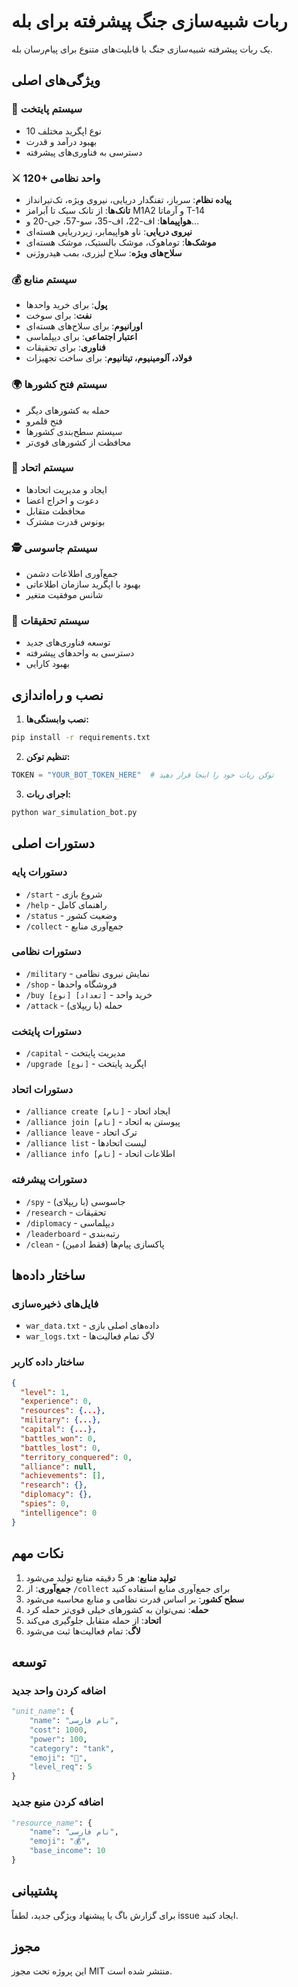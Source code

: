 # ربات شبیه‌سازی جنگ پیشرفته برای بله

یک ربات پیشرفته شبیه‌سازی جنگ با قابلیت‌های متنوع برای پیام‌رسان بله.

## ویژگی‌های اصلی

### 🏰 سیستم پایتخت
- 10 نوع اپگرید مختلف
- بهبود درآمد و قدرت
- دسترسی به فناوری‌های پیشرفته

### ⚔️ 120+ واحد نظامی
- **پیاده نظام**: سرباز، تفنگدار دریایی، نیروی ویژه، تک‌تیرانداز
- **تانک‌ها**: از تانک سبک تا آبرامز M1A2 و آرماتا T-14
- **هواپیماها**: اف-22، اف-35، سو-57، جی-20 و...
- **نیروی دریایی**: ناو هواپیمابر، زیردریایی هسته‌ای
- **موشک‌ها**: توماهوک، موشک بالستیک، موشک هسته‌ای
- **سلاح‌های ویژه**: سلاح لیزری، بمب هیدروژنی

### 💰 سیستم منابع
- **پول**: برای خرید واحدها
- **نفت**: برای سوخت
- **اورانیوم**: برای سلاح‌های هسته‌ای
- **اعتبار اجتماعی**: برای دیپلماسی
- **فناوری**: برای تحقیقات
- **فولاد، آلومینیوم، تیتانیوم**: برای ساخت تجهیزات

### 🌍 سیستم فتح کشورها
- حمله به کشورهای دیگر
- فتح قلمرو
- سیستم سطح‌بندی کشورها
- محافظت از کشورهای قوی‌تر

### 🤝 سیستم اتحاد
- ایجاد و مدیریت اتحادها
- دعوت و اخراج اعضا
- محافظت متقابل
- بونوس قدرت مشترک

### 🕵️ سیستم جاسوسی
- جمع‌آوری اطلاعات دشمن
- بهبود با اپگرید سازمان اطلاعاتی
- شانس موفقیت متغیر

### 🔬 سیستم تحقیقات
- توسعه فناوری‌های جدید
- دسترسی به واحدهای پیشرفته
- بهبود کارایی

## نصب و راه‌اندازی

1. **نصب وابستگی‌ها:**
```bash
pip install -r requirements.txt
```

2. **تنظیم توکن:**
```python
TOKEN = "YOUR_BOT_TOKEN_HERE"  # توکن ربات خود را اینجا قرار دهید
```

3. **اجرای ربات:**
```bash
python war_simulation_bot.py
```

## دستورات اصلی

### دستورات پایه
- `/start` - شروع بازی
- `/help` - راهنمای کامل
- `/status` - وضعیت کشور
- `/collect` - جمع‌آوری منابع

### دستورات نظامی
- `/military` - نمایش نیروی نظامی
- `/shop` - فروشگاه واحدها
- `/buy [نوع] [تعداد]` - خرید واحد
- `/attack` - حمله (با ریپلای)

### دستورات پایتخت
- `/capital` - مدیریت پایتخت
- `/upgrade [نوع]` - اپگرید پایتخت

### دستورات اتحاد
- `/alliance create [نام]` - ایجاد اتحاد
- `/alliance join [نام]` - پیوستن به اتحاد
- `/alliance leave` - ترک اتحاد
- `/alliance list` - لیست اتحادها
- `/alliance info [نام]` - اطلاعات اتحاد

### دستورات پیشرفته
- `/spy` - جاسوسی (با ریپلای)
- `/research` - تحقیقات
- `/diplomacy` - دیپلماسی
- `/leaderboard` - رتبه‌بندی
- `/clean` - پاکسازی پیام‌ها (فقط ادمین)

## ساختار داده‌ها

### فایل‌های ذخیره‌سازی
- `war_data.txt` - داده‌های اصلی بازی
- `war_logs.txt` - لاگ تمام فعالیت‌ها

### ساختار داده کاربر
```json
{
  "level": 1,
  "experience": 0,
  "resources": {...},
  "military": {...},
  "capital": {...},
  "battles_won": 0,
  "battles_lost": 0,
  "territory_conquered": 0,
  "alliance": null,
  "achievements": [],
  "research": {},
  "diplomacy": {},
  "spies": 0,
  "intelligence": 0
}
```

## نکات مهم

1. **تولید منابع**: هر 5 دقیقه منابع تولید می‌شود
2. **جمع‌آوری**: از `/collect` برای جمع‌آوری منابع استفاده کنید
3. **سطح کشور**: بر اساس قدرت نظامی و منابع محاسبه می‌شود
4. **حمله**: نمی‌توان به کشورهای خیلی قوی‌تر حمله کرد
5. **اتحاد**: از حمله متقابل جلوگیری می‌کند
6. **لاگ**: تمام فعالیت‌ها ثبت می‌شود

## توسعه

### اضافه کردن واحد جدید
```python
"unit_name": {
    "name": "نام فارسی",
    "cost": 1000,
    "power": 100,
    "category": "tank",
    "emoji": "🚗",
    "level_req": 5
}
```

### اضافه کردن منبع جدید
```python
"resource_name": {
    "name": "نام فارسی",
    "emoji": "💰",
    "base_income": 10
}
```

## پشتیبانی

برای گزارش باگ یا پیشنهاد ویژگی جدید، لطفاً issue ایجاد کنید.

## مجوز

این پروژه تحت مجوز MIT منتشر شده است.